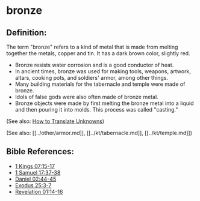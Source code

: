 # bronze #

## Definition: ##

The term "bronze" refers to a kind of metal that is made from melting together the metals, copper and tin. It has a dark brown color, slightly red.

* Bronze resists water corrosion and is a good conductor of heat.
* In ancient times, bronze was used for making tools, weapons, artwork, altars, cooking pots, and soldiers' armor, among other things.
* Many building materials for the tabernacle and temple were made of bronze.
* Idols of false gods were also often made of bronze metal.
* Bronze objects were made by first melting the bronze metal into a liquid and then pouring it into molds. This process was called "casting."

(See also: [How to Translate Unknowns](en/ta-vol1/translate/man/translate-unknown))

(See also: [[../other/armor.md]], [[../kt/tabernacle.md]], [[../kt/temple.md]])

## Bible References: ##

* [1 Kings 07:15-17](en/tn/1ki/help/07/15)
* [1 Samuel 17:37-38](en/tn/1sa/help/17/37)
* [Daniel 02:44-45](en/tn/dan/help/02/44)
* [Exodus 25:3-7](en/tn/exo/help/25/03)
* [Revelation 01:14-16](en/tn/rev/help/01/14)